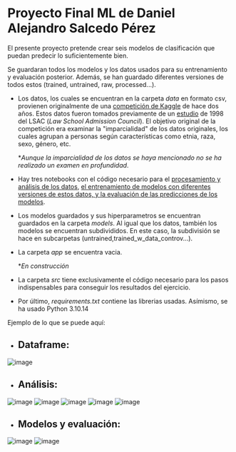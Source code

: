 # **Proyecto Final ML de Daniel Alejandro Salcedo Pérez**

El presente proyecto pretende crear seis modelos de clasificación que puedan predecir lo suficientemente bien. 

Se guardaran todos los modelos y los datos usados para su entrenamiento y evaluación posterior. Además, se han guardado diferentes versiones de todos estos (trained, untrained, raw, processed...).

+ Los datos, los cuales se encuentran en la carpeta *data* en formato csv, provienen originalmente de una [competición de Kaggle](https://www.kaggle.com/datasets/danofer/law-school-admissions-bar-passage/data "Title") de hace dos años. Estos datos fueron tomados previamente de un [estudio](/docs/LSAC%20National%20Longitudinal%20Bar%20Passage%20Study%20by%20Linda%20F.%20Wightman.pdf) de 1998 del LSAC (*Law School Admission Council*). El objetivo original de la competición era examinar la "imparcialidad" de los datos originales, los cuales agrupan a personas según características como etnia, raza, sexo, género, etc. 

    **Aunque la imparcialidad de los datos se haya mencionado no se ha realizado un examen en profundidad*.

+ Hay tres notebooks con el código necesario para el [procesamiento y análisis de los datos](/notebooks/EXPLORAR%20DATOS-LIMPIEZAEDA.ipynb), [el entrenamiento de modelos con diferentes versiones de estos datos, y la evaluación de las predicciones de los modelos](/notebooks/DIVISION%20TRAIN%20Y%20TEST-OVERSAMPLING-SELECCION%20MODELO.ipynb).

+ Los modelos guardados y sus hiperparametros se encuentran guardados en la carpeta *models*. Al igual que los datos, también los modelos se encuentran subdivididos. En este caso, la subdivisión se hace en subcarpetas (untrained,trained_w_data_controv...).

+ La carpeta *app* se encuentra vacia.

    **En construcción*

+ La carpeta *src* tiene exclusivamente el código necesario para los pasos indispensables para conseguir los resultados del ejercicio.

+ Por último, *requirements.txt* contiene las librerias usadas. Asímismo, se ha usado Python 3.10.14


Ejemplo de lo que se puede aquí:

+ ## Dataframe:
![image](images\intro.png)
+ ## Análisis:
![image](images\plot_1.png)
![image](images\plot_2.png)
![image](images\plot_3.png)
![image](images\plot_4.png)
![image](images\plot_5.png)
+ ## Modelos y evaluación:
![image](images\plot_6.png)
![image](images\plot_7.png)